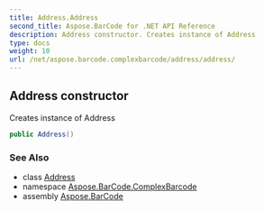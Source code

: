 ```yaml
---
title: Address.Address
second_title: Aspose.BarCode for .NET API Reference
description: Address constructor. Creates instance of Address
type: docs
weight: 10
url: /net/aspose.barcode.complexbarcode/address/address/
---
```

## Address constructor

Creates instance of Address

```csharp
public Address()
```

### See Also

* class [Address](../)
* namespace [Aspose.BarCode.ComplexBarcode](../../../aspose.barcode.complexbarcode/)
* assembly [Aspose.BarCode](../../../)


